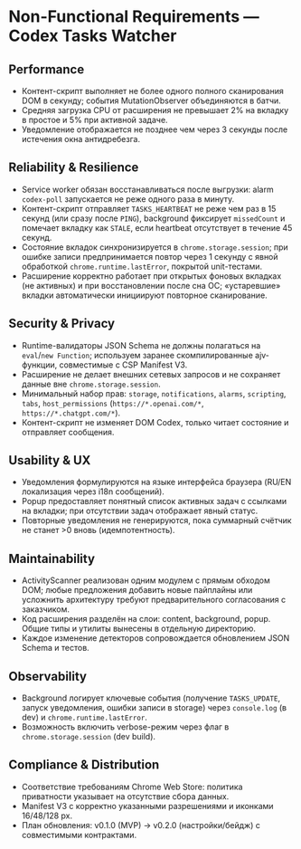 # Non-Functional Requirements — Codex Tasks Watcher

## Performance
- Контент-скрипт выполняет не более одного полного сканирования DOM в секунду; события MutationObserver объединяются в батчи.
- Средняя загрузка CPU от расширения не превышает 2% на вкладку в простое и 5% при активной задаче.
- Уведомление отображается не позднее чем через 3 секунды после истечения окна антидребезга.

## Reliability & Resilience
- Service worker обязан восстанавливаться после выгрузки: alarm `codex-poll` запускается не реже одного раза в минуту.
- Контент-скрипт отправляет `TASKS_HEARTBEAT` не реже чем раз в 15 секунд (или сразу после `PING`), background фиксирует `missedCount` и помечает вкладку как `STALE`, если heartbeat отсутствует в течение 45 секунд.
- Состояние вкладок синхронизируется в `chrome.storage.session`; при ошибке записи предпринимается повтор через 1 секунду с явной обработкой `chrome.runtime.lastError`, покрытой unit-тестами.
- Расширение корректно работает при открытых фоновых вкладках (не активных) и при восстановлении после сна ОС; «устаревшие» вкладки автоматически инициируют повторное сканирование.

## Security & Privacy
- Runtime-валидаторы JSON Schema не должны полагаться на `eval`/`new Function`; используем заранее скомпилированные ajv-функции, совместимые с CSP Manifest V3.
- Расширение не делает внешних сетевых запросов и не сохраняет данные вне `chrome.storage.session`.
- Минимальный набор прав: `storage`, `notifications`, `alarms`, `scripting`, `tabs`, `host_permissions` (`https://*.openai.com/*`, `https://*.chatgpt.com/*`).
- Контент-скрипт не изменяет DOM Codex, только читает состояние и отправляет сообщения.

## Usability & UX
- Уведомления формулируются на языке интерфейса браузера (RU/EN локализация через i18n сообщений).
- Popup предоставляет понятный список активных задач с ссылками на вкладки; при отсутствии задач отображает явный статус.
- Повторные уведомления не генерируются, пока суммарный счётчик не станет >0 вновь (идемпотентность).

## Maintainability
- ActivityScanner реализован одним модулем с прямым обходом DOM; любые предложения добавить новые пайплайны или усложнить архитектуру требуют предварительного согласования с заказчиком.
- Код расширения разделён на слои: content, background, popup. Общие типы и утилиты вынесены в отдельную директорию.
- Каждое изменение детекторов сопровождается обновлением JSON Schema и тестов.

## Observability
- Background логирует ключевые события (получение `TASKS_UPDATE`, запуск уведомления, ошибки записи в storage) через `console.log` (в dev) и `chrome.runtime.lastError`.
- Возможность включить verbose-режим через флаг в `chrome.storage.session` (dev build).

## Compliance & Distribution
- Соответствие требованиям Chrome Web Store: политика приватности указывает на отсутствие сбора данных.
- Manifest V3 с корректно указанными разрешениями и иконками 16/48/128 px.
- План обновления: v0.1.0 (MVP) → v0.2.0 (настройки/бейдж) с совместимыми контрактами.

